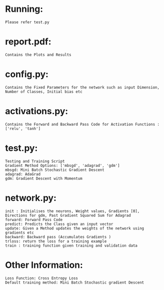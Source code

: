
# Running:
    Please refer test.py

# report.pdf: 
    Contains the Plots and Results

# config.py:
    Contains the Fixed Parameters for the network such as input Dimension, Number of Classes, Initial bias etc

# activations.py:
    Contains the Forward and Backward Pass Code for Activation Functions : ['relu', 'tanh']

# test.py:
    Testing and Training Script
    Gradient Method Options: ['mbsgd', 'adagrad', 'gdm']
    mbsgd: Mini Batch Stochastic Gradient Descent
    adagrad: AdaGrad
    gdm: Gradient Descent with Momentum

# network.py:
    
    init : Initialises the neurons, Weight values, Gradients [0], Directions for gdm, Past Gradient Squared Sum for Adagrad
    forward: Forward Pass Code
    predict: Predicts the Class given an input vector
    update: Given a Method updates the weights of the network using gradients etc
    backward: Backward pass (Accumulates Gradients )
    trloss: return the loss for a training example
    train : training function given training and validation data

# Other Information:
    Loss Function: Cross Entropy Loss
    Default training method: Mini Batch Stochastic gradient Descent
